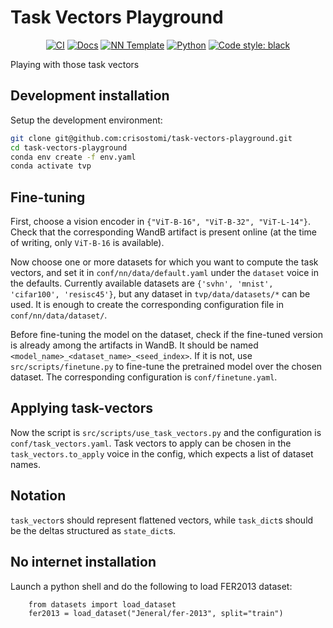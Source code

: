 # Task Vectors Playground

<p align="center">
    <a href="https://github.com/crisostomi/task-vectors-playground/actions/workflows/test_suite.yml"><img alt="CI" src=https://img.shields.io/github/workflow/status/crisostomi/task-vectors-playground/Test%20Suite/main?label=main%20checks></a>
    <a href="https://crisostomi.github.io/task-vectors-playground"><img alt="Docs" src=https://img.shields.io/github/deployments/crisostomi/task-vectors-playground/github-pages?label=docs></a>
    <a href="https://github.com/grok-ai/nn-template"><img alt="NN Template" src="https://shields.io/badge/nn--template-0.4.0-emerald?style=flat&labelColor=gray"></a>
    <a href="https://www.python.org/downloads/"><img alt="Python" src="https://img.shields.io/badge/python-3.11-blue.svg"></a>
    <a href="https://black.readthedocs.io/en/stable/"><img alt="Code style: black" src="https://img.shields.io/badge/code%20style-black-000000.svg"></a>
</p>

Playing with those task vectors

## Development installation

Setup the development environment:

```bash
git clone git@github.com:crisostomi/task-vectors-playground.git
cd task-vectors-playground
conda env create -f env.yaml
conda activate tvp
```

## Fine-tuning
First, choose a vision encoder in `{"ViT-B-16", "ViT-B-32", "ViT-L-14"}`. Check that the corresponding WandB artifact is present online (at the time of writing, only `ViT-B-16` is available).

Now choose one or more datasets for which you want to compute the task vectors, and set it in `conf/nn/data/default.yaml` under the `dataset` voice in the defaults. Currently available datasets are `{'svhn', 'mnist', 'cifar100', 'resisc45'}`, but any dataset in `tvp/data/datasets/*` can be used. It is enough to create the corresponding configuration file in `conf/nn/data/dataset/`.

Before fine-tuning the model on the dataset, check if the fine-tuned version is already among the artifacts in WandB. It should be named `<model_name>_<dataset_name>_<seed_index>`. If it is not, use `src/scripts/finetune.py` to fine-tune the pretrained model over the chosen dataset. The corresponding configuration is `conf/finetune.yaml`.

## Applying task-vectors
Now the script is `src/scripts/use_task_vectors.py` and the configuration is `conf/task_vectors.yaml`. Task vectors to apply can be chosen in the `task_vectors.to_apply` voice in the config, which expects a list of dataset names.


## Notation

`task_vector`s should represent flattened vectors, while `task_dict`s should be the deltas structured as `state_dict`s.


## No internet installation 
Launch a python shell and do the following to load FER2013 dataset:
```
    from datasets import load_dataset
    fer2013 = load_dataset("Jeneral/fer-2013", split="train")
```